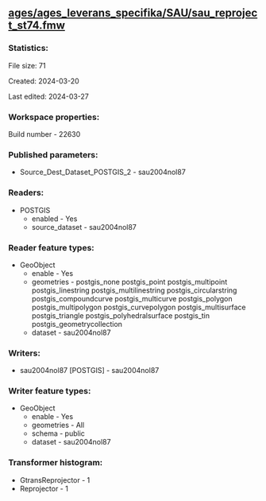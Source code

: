 ﻿## [ages/ages_leverans_specifika/SAU/sau_reproject_st74.fmw](https://github.com/kicki58/kix_working_dir/blob/master/ages/ages_leverans_specifika/SAU/sau_reproject_st74.fmw)

### Statistics:
File size: 71

Created: 2024-03-20

Last edited: 2024-03-27


### Workspace properties:
Build number    - 22630

### Published parameters:
*  Source_Dest_Dataset_POSTGIS_2    -   sau2004nol87

### Readers:
*  POSTGIS
    * enabled    -  Yes
    * source_dataset    -   sau2004nol87

### Reader feature types:
*  GeoObject
    * enable - Yes
    * geometries - postgis_none postgis_point postgis_multipoint postgis_linestring postgis_multilinestring postgis_circularstring postgis_compoundcurve postgis_multicurve postgis_polygon postgis_multipolygon postgis_curvepolygon postgis_multisurface postgis_triangle postgis_polyhedralsurface postgis_tin postgis_geometrycollection
    * dataset - sau2004nol87


### Writers:
*  sau2004nol87 [POSTGIS]    -   sau2004nol87

### Writer feature types:
*  GeoObject
    * enable - Yes
    * geometries - All
    * schema - public
    * dataset - sau2004nol87

### Transformer histogram:
*  GtransReprojector    -   1
*  Reprojector    -   1

